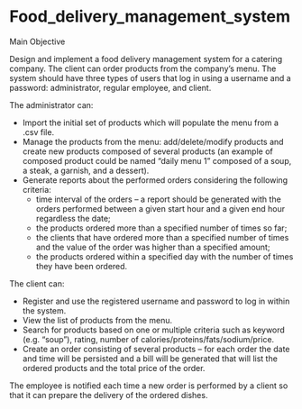 # Food_delivery_management_system

Main Objective

Design and implement a food delivery management system for a catering company. The client can order products from the company’s menu. The system should have three types of users 
that log in using a username and a password: administrator, regular employee, and client. 

The administrator can: 
* Import the initial set of products which will populate the menu from a .csv file. 
* Manage the products from the menu: add/delete/modify products and create new products composed of several 
products (an example of composed product could be named “daily menu 1” composed of a soup, a steak, a 
garnish, and a dessert). 
* Generate reports about the performed orders considering the following criteria: 
  * time interval of the orders – a report should be generated with the orders performed between a given 
start hour and a given end hour regardless the date;
  * the products ordered more than a specified number of times so far;
  * the clients that have ordered more than a specified number of times and the value of the order 
was higher than a specified amount;
  * the products ordered within a specified day with the number of times they have been ordered.
  
The client can: 
* Register and use the registered username and password to log in within the system. 
* View the list of products from the menu. 
* Search for products based on one or multiple criteria such as keyword (e.g. “soup”), rating, number of 
calories/proteins/fats/sodium/price.
* Create an order consisting of several products – for each order the date and time will be persisted and a bill will 
be generated that will list the ordered products and the total price of the order. 

The employee is notified each time a new order is performed by a client so that it can prepare the delivery 
of the ordered dishes.
